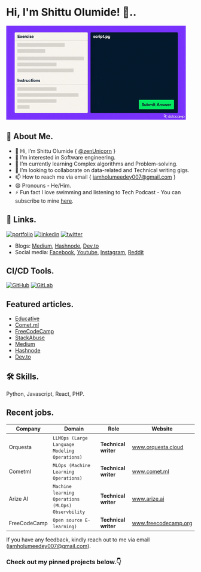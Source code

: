 # Hi, I'm Shittu Olumide! 👋..

![Gif image](https://github.com/zenUnicorn/zenUnicorn/blob/main/github-giphy.gif?raw=true)

## 🚀 About Me.

- 👋 Hi, I’m Shittu Olumide { [@zenUnicorn](https://github.com/zenUnicorn/) }
- 👀 I’m interested in Software engineering.
- 🌱 I’m currently learning Complex algorithms and Problem-solving.
- 💞️ I’m looking to collaborate on data-related and Technical writing gigs.
- 📫 How to reach me via email { iamholumeedey007@gmail.com }
- 😄 Pronouns - He/Him.
- ⚡️ Fun fact I love swimming and listening to Tech Podcast - You can subscribe to mine [here](https://www.youtube.com/channel/UCNhFxpk6hGt5uMCKXq0Jl8A).


## 🔗 Links.
[![portfolio](https://img.shields.io/badge/my_portfolio-000?style=for-the-badge&logo=ko-fi&logoColor=white)](https://zenunicorn.github.io/ShittuOlumide/)
[![linkedin](https://img.shields.io/badge/linkedin-0A66C2?style=for-the-badge&logo=linkedin&logoColor=white)](https://www.linkedin.com/in/olumide-shittu/)
[![twitter](https://img.shields.io/badge/twitter-1DA1F2?style=for-the-badge&logo=twitter&logoColor=white)](https://twitter.com/Shittu_Olumide_)


- Blogs: [Medium](https://iamholumeedey007.medium.com/), [Hashnode](https://shittuolumide.hashnode.dev/), [Dev.to](https://dev.to/shittu_olumide_)
- Social media: [Facebook](https://www.facebook.com/olumideayodeji.shittu), [Youtube](https://www.youtube.com/channel/UCNhFxpk6hGt5uMCKXq0Jl8A), [Instagram](https://www.instagram.com/shittu_olumide_ayodeji/), [Reddit](https://www.reddit.com/user/ShittuOlumide)


## CI/CD Tools.

[![GitHub](https://img.shields.io/badge/License-MIT-green.svg)](https://github.com/zenUnicorn/)
[![GitLab](https://img.shields.io/badge/License-GPL%20v3-yellow.svg)](https://gitlab.com/)



## Featured articles.

 - [Educative](https://www.educative.io/answers/what-is-regression-in-pycaret)
 - [Comet.ml](https://heartbeat.comet.ml/using-machine-learning-for-language-detection-517fa6e68f22)
 - [FreeCodeCamp](https://www.freecodecamp.org/news/python-automation-scripts/)
 - [StackAbuse](https://stackabuse.com/common-string-manipulation-in-python/)
 - [Medium](https://heartbeat.comet.ml/named-entity-recognition-with-python-5a116490915)
 - [Hashnode](https://shittuolumide.hashnode.dev/blockchain-for-the-masses)
 - [Dev.to](https://dev.to/shittu_olumide_/how-to-download-youtube-music-and-videos-with-python-37k5)

## 🛠 Skills.

Python, Javascript, React, PHP.

## Recent jobs.
|Company         |Domain                                                    |Role                         |Website                |
|----------------|----------------------------------------------------------|-----------------------------|-----------------------|
|Orquesta        |`LLMOps (Large Language Modeling Operations) `            |**Technical writer**         | www.orquesta.cloud    |
|Cometml         |`MLOps (Machine Learning Operations) `                    |**Technical writer**         | www.comet.ml          |
|Arize AI        |`Machine learning Operations (MLOps) Observbility `       |**Technical writer**         | www.arize.ai          |
|FreeCodeCamp    |`Open source E-learning) `                                |**Technical writer**         | www.freecodecamp.org  |







If you have any feedback, kindly reach out to me via email (iamholumeedey007@gmail.com).


### Check out my pinned projects below.👇





<!---
zenUnicorn/zenUnicorn is a ✨ special ✨ repository because its `README.md` (this file) appears on your GitHub profile.
You can click the Preview link to take a look at your changes.
--->
